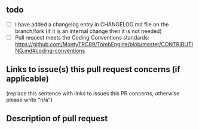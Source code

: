 ## todo

- [ ] I have added a changelog entry in CHANGELOG.md file on the branch/fork (if it is an internal change then it is not needed) 
- [ ] Pull request meets the Coding Conventions standards: https://github.com/MontyTRC89/TombEngine/blob/master/CONTRIBUTING.md#coding-conventions

## Links to issue(s) this pull request concerns (if applicable)

(replace this sentence with links to issues this PR concerns, otherwise please write "n/a")

## Description of pull request 
